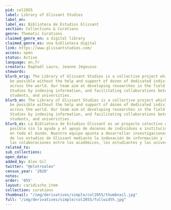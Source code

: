 ```yaml
---
pid: col2055
label: Library of Glissant Studies
label_en:
label_es: Biblioteca de Estudios Glissant
section: Collections & Curations
genre: Thematic Curations
claimed_genre_en: a digital library
claimed_genre_es: una biblioteca digital
link: https://www.glissantstudies.com/
access: open
status: Active
language: en,fr
creators: Raphaël Lauro, Jeanne Jégousso
stewards:
blurb_orig: The Library of Glissant Studies is a collective project which would not
  be possible without the help and support of dozen of dedicated individuals and institutions
  across the world. Our team aim at developing researches in the field of Glissant
  Studies by indexing information, and facilitating collaborations between scholars,
  students, and universities.
blurb_en: The Library of Glissant Studies is a collective project which would not
  be possible without the help and support of dozen of dedicated individuals and institutions
  across the world. Our team aim at developing researches in the field of Glissant
  Studies by indexing information, and facilitating collaborations between scholars,
  students, and universities.
blurb_es: La Biblioteca de Estudios Glissant es un proyecto colectivo que no sería
  posible sin la ayuda y el apoyo de docenas de individuos e instituciones dedicadas
  en todo el mundo. Nuestro equipo apunta a desarrollar investigaciones en el campo
  de los estudios de Glissant mediante la indexación de información y facilitando
  las colaboraciones entre los académicos, los estudiantes y las universidades.
related_to:
sub_collections:
open_data:
added_by: Alex Gil
twitter: "@elotroalex"
census_year: '2020'
notes:
order: '055'
layout: caridischo_item
collection: curations
thumbnail: "/img/derivatives/simple/col2055/thumbnail.jpg"
full: "/img/derivatives/simple/col2055/fullwidth.jpg"
---
```

